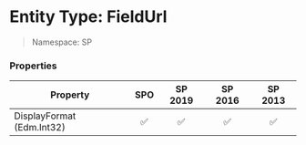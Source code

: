 # Entity Type: FieldUrl

> Namespace: SP

### Properties

Property | SPO | SP 2019 | SP 2016 | SP 2013
----------|:---:|:-------:|:-------:|:-------:
DisplayFormat (Edm.Int32) | ✅ | ✅ | ✅ | ✅